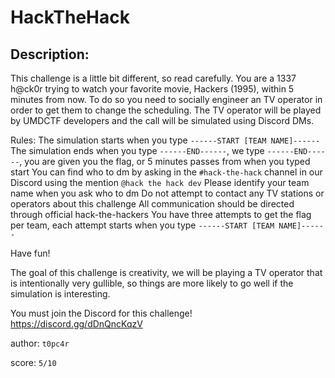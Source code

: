 
# HackTheHack
## Description:
This challenge is a little bit different, so read carefully. You are a 1337 h@ck0r trying to watch your favorite movie, Hackers (1995), within 5 minutes from now. To do so you need to socially engineer an TV operator in order to get them to change the scheduling. The TV operator will be played by UMDCTF developers and the call will be simulated using Discord DMs.

Rules:
The simulation starts when you type `------START [TEAM NAME]------`
The simulation ends when you type `------END------`, we type `------END------`, you are given you the flag, or 5 minutes passes from when you typed start
You can find who to dm by asking in the `#hack-the-hack` channel in our Discord using the mention `@hack the hack dev`
Please identify your team name when you ask who to dm
Do not attempt to contact any TV stations or operators about this challenge
All communication should be directed through official hack-the-hackers
You have three attempts to get the flag per team, each attempt starts when you type `------START [TEAM NAME]------`

Have fun!

The goal of this challenge is creativity, we will be playing a TV operator that is intentionally very gullible, so things are more likely to go well if the simulation is interesting.

You must join the Discord for this challenge! https://discord.gg/dDnQncKqzV

author: `t0pc4r`

score: `5/10`


